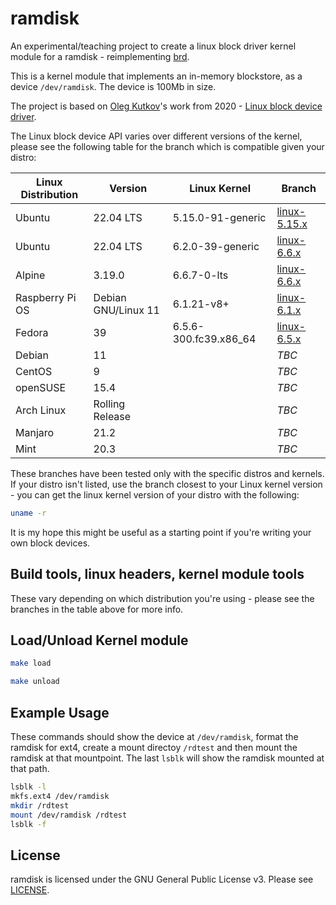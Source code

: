 # ramdisk

An experimental/teaching project to create a linux block driver kernel module for a ramdisk - reimplementing [brd](https://docs.kernel.org/admin-guide/blockdev/ramdisk.html).

This is a kernel module that implements an in-memory blockstore, as a device `/dev/ramdisk`. The device is 100Mb in size.

The project is based on [Oleg Kutkov](https://olegkutkov.me/)'s work from 2020 - [Linux block device driver](https://olegkutkov.me/2020/02/10/linux-block-device-driver/).

The Linux block device API varies over different versions of the kernel, please see the following table for the branch which is compatible given your distro:

| Linux Distribution | Version             | Linux Kernel          | Branch                                   |
|--------------------|---------------------|-----------------------|------------------------------------------|
| Ubuntu             | 22.04 LTS           | 5.15.0-91-generic     | [linux-5.15.x](../../tree/linux-5.15.x)  |
| Ubuntu             | 22.04 LTS           | 6.2.0-39-generic      | [linux-6.6.x](../../tree/linux-6.2.x)    |
| Alpine             | 3.19.0              | 6.6.7-0-lts           | [linux-6.6.x](../../tree/linux-6.6.x)    |
| Raspberry Pi OS    | Debian GNU/Linux 11 | 6.1.21-v8+            | [linux-6.1.x](../../tree/linux-6.1.x)    |
| Fedora             | 39                  | 6.5.6-300.fc39.x86_64 | [linux-6.5.x](../../tree/linux-6.5.x)    |
| Debian             | 11                  |                       | *TBC*                                    |
| CentOS             | 9                   |                       | *TBC*                                    |
| openSUSE           | 15.4                |                       | *TBC*                                    |
| Arch Linux         | Rolling Release     |                       | *TBC*                                    |
| Manjaro            | 21.2                |                       | *TBC*                                    |
| Mint               | 20.3                |                       | *TBC*                                    |
    
These branches have been tested only with the specific distros and kernels. If your distro isn't listed, use the branch closest to your Linux kernel version - you can get the linux kernel version of your distro with the following:

```bash
uname -r
```



It is my hope this might be useful as a starting point if you're writing your own block devices.

## Build tools, linux headers, kernel module tools

These vary depending on which distribution you're using - please see the branches in the table above for more info.

## Load/Unload Kernel module

```bash
make load
```

```bash
make unload
```

## Example Usage

These commands should show the device at `/dev/ramdisk`, format the ramdisk for ext4, create a mount directoy `/rdtest` and then mount the ramdisk at that mountpoint. The last `lsblk` will show the ramdisk mounted at that path.

```bash
lsblk -l
mkfs.ext4 /dev/ramdisk
mkdir /rdtest
mount /dev/ramdisk /rdtest
lsblk -f
```

## License

ramdisk is licensed under the GNU General Public License v3. Please see [LICENSE](LICENSE).

